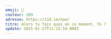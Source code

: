 ```yaml
---
emoji: 🦊
couleur: 169
adresse: https://11d.im/now/
titre: Alors tu fais quoi en ce moment, tk ?
update: 2025-01-27T11:15:54.000Z
---
```

